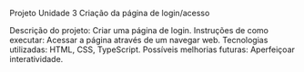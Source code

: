 Projeto Unidade 3
Criação da página de login/acesso

Descrição do projeto: Criar uma página de login.
Instruções de como executar: Acessar a página através de um navegar web.
Tecnologias utilizadas: HTML, CSS, TypeScript.
Possíveis melhorias futuras: Aperfeiçoar interatividade.
